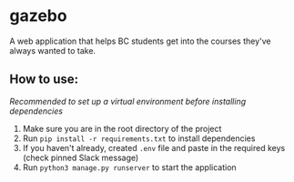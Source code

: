 # gazebo
A web application that helps BC students get into the courses they've always wanted to take.

## How to use:
*Recommended to set up a virtual environment before installing dependencies*
1. Make sure you are in the root directory of the project
2. Run `pip install -r requirements.txt` to install dependencies
3. If you haven't already, created `.env` file and paste in the required keys (check pinned Slack message) 
4. Run `python3 manage.py runserver` to start the application
